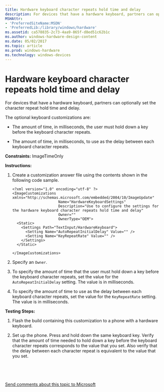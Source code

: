 ```yaml
---
title: Hardware keyboard character repeats hold time and delay
description: For devices that have a hardware keyboard, partners can optionally set the character repeat hold time and delay.
MSHAttr:
- 'PreferredSiteName:MSDN'
- 'PreferredLib:/library/windows/hardware'
ms.assetid: ca578835-2c73-4aa9-865f-d8ed51c62b1c
ms.author: windows-hardware-design-content
ms.date: 05/02/2017
ms.topic: article
ms.prod: windows-hardware
ms.technology: windows-devices
---
```


# Hardware keyboard character repeats hold time and delay


For devices that have a hardware keyboard, partners can optionally set the character repeat hold time and delay.

The optional keyboard customizations are:

-   The amount of time, in milliseconds, the user must hold down a key before the keyboard character repeats.

-   The amount of time, in milliseconds, to use as the delay between each keyboard character repeats.

<a href="" id="constraints---imagetimeonly"></a>**Constraints:** ImageTimeOnly  

<a href="" id="instructions-"></a>**Instructions:**  
1.  Create a customization answer file using the contents shown in the following code sample.

    ``` syntax
    <?xml version="1.0" encoding="utf-8" ?>  
    <ImageCustomizations xmlns="http://schemas.microsoft.com/embedded/2004/10/ImageUpdate"  
                         Name="HardwareKeyboardSettings"  
                         Description="Use to configure the settings for the hardware keyboard character repeats hold time and delay"  
                         Owner=""  
                         OwnerType="OEM"> 
      <Static>  
        <Settings Path="TextInput/HardwareKeyboard">  
          <Setting Name="AutoRepeatInitialDelay" Value="" />
          <Setting Name="KeyRepeatRate" Value="" />
        </Settings>  
      </Static>

    </ImageCustomizations>
    ```

2.  Specify an `Owner`.

3.  To specify the amount of time that the user must hold down a key before the keyboard character repeats, set the value for the `AutoRepeatInitialDelay` setting. The value is in milliseconds.

4.  To specify the amount of time to use as the delay between each keyboard character repeats, set the value for the `KeyRepeatRate` setting. The value is in milliseconds.

<a href="" id="testing-steps-"></a>**Testing Steps:**  
1.  Flash the build containing this customization to a phone with a hardware keyboard.

2.  Set up the phone. Press and hold down the same keyboard key. Verify that the amount of time needed to hold down a key before the keyboard character repeats corresponds to the value that you set. Also verify that the delay between each character repeat is equivalent to the value that you set.

 

 

[Send comments about this topic to Microsoft](mailto:wsddocfb@microsoft.com?subject=Documentation%20feedback%20%5Bp_phCustomization\p_phCustomization%5D:%20Hardware%20keyboard%20character%20repeats%20hold%20time%20and%20delay%20%20RELEASE:%20%289/7/2016%29&body=%0A%0APRIVACY%20STATEMENT%0A%0AWe%20use%20your%20feedback%20to%20improve%20the%20documentation.%20We%20don't%20use%20your%20email%20address%20for%20any%20other%20purpose,%20and%20we'll%20remove%20your%20email%20address%20from%20our%20system%20after%20the%20issue%20that%20you're%20reporting%20is%20fixed.%20While%20we're%20working%20to%20fix%20this%20issue,%20we%20might%20send%20you%20an%20email%20message%20to%20ask%20for%20more%20info.%20Later,%20we%20might%20also%20send%20you%20an%20email%20message%20to%20let%20you%20know%20that%20we've%20addressed%20your%20feedback.%0A%0AFor%20more%20info%20about%20Microsoft's%20privacy%20policy,%20see%20http://privacy.microsoft.com/default.aspx. "Send comments about this topic to Microsoft")




